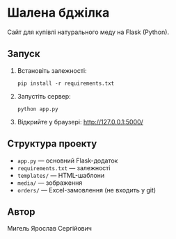 # Шалена бджілка

Сайт для купівлі натурального меду на Flask (Python).

## Запуск

1. Встановіть залежності:
   ```
   pip install -r requirements.txt
   ```
2. Запустіть сервер:
   ```
   python app.py
   ```
3. Відкрийте у браузері: http://127.0.0.1:5000/

## Структура проекту
- `app.py` — основний Flask-додаток
- `requirements.txt` — залежності
- `templates/` — HTML-шаблони
- `media/` — зображення
- `orders/` — Excel-замовлення (не входить у git)

## Автор
Мигель Ярослав Сергійович
